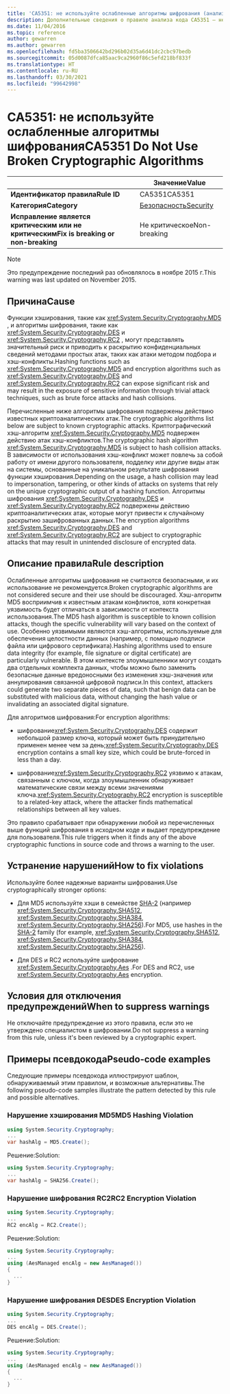 ```yaml
---
title: 'CA5351: не используйте ослабленные алгоритмы шифрования (анализ кода)'
description: Дополнительные сведения о правиле анализа кода CA5351 — не используйте ослабленные алгоритмы шифрования
ms.date: 11/04/2016
ms.topic: reference
author: gewarren
ms.author: gewarren
ms.openlocfilehash: fd5ba3506642bd296b02d35a6d41dc2cbc97bedb
ms.sourcegitcommit: 05d0087dfca85aac9ca2960f86c5efd218bf833f
ms.translationtype: HT
ms.contentlocale: ru-RU
ms.lasthandoff: 03/30/2021
ms.locfileid: "99642998"
---
```

# <a name="ca5351-do-not-use-broken-cryptographic-algorithms"></a><span data-ttu-id="7690e-103">CA5351: не используйте ослабленные алгоритмы шифрования</span><span class="sxs-lookup"><span data-stu-id="7690e-103">CA5351 Do Not Use Broken Cryptographic Algorithms</span></span>

| | <span data-ttu-id="7690e-104">Значение</span><span class="sxs-lookup"><span data-stu-id="7690e-104">Value</span></span> |
|-|-|
| <span data-ttu-id="7690e-105">**Идентификатор правила**</span><span class="sxs-lookup"><span data-stu-id="7690e-105">**Rule ID**</span></span> |<span data-ttu-id="7690e-106">CA5351</span><span class="sxs-lookup"><span data-stu-id="7690e-106">CA5351</span></span>|
| <span data-ttu-id="7690e-107">**Категория**</span><span class="sxs-lookup"><span data-stu-id="7690e-107">**Category**</span></span> |[<span data-ttu-id="7690e-108">Безопасность</span><span class="sxs-lookup"><span data-stu-id="7690e-108">Security</span></span>](security-warnings.md)|
| <span data-ttu-id="7690e-109">**Исправление является критическим или не критическим**</span><span class="sxs-lookup"><span data-stu-id="7690e-109">**Fix is breaking or non-breaking**</span></span> |<span data-ttu-id="7690e-110">Не критическое</span><span class="sxs-lookup"><span data-stu-id="7690e-110">Non-breaking</span></span>|

> [!NOTE]
> <span data-ttu-id="7690e-111">Это предупреждение последний раз обновлялось в ноябре 2015 г.</span><span class="sxs-lookup"><span data-stu-id="7690e-111">This warning was last updated on November 2015.</span></span>

## <a name="cause"></a><span data-ttu-id="7690e-112">Причина</span><span class="sxs-lookup"><span data-stu-id="7690e-112">Cause</span></span>

<span data-ttu-id="7690e-113">Функции хэширования, такие как <xref:System.Security.Cryptography.MD5> , и алгоритмы шифрования, такие как <xref:System.Security.Cryptography.DES> и <xref:System.Security.Cryptography.RC2> , могут представлять значительный риск и приводить к раскрытию конфиденциальных сведений методами простых атак, таких как атаки методом подбора и хэш-конфликты.</span><span class="sxs-lookup"><span data-stu-id="7690e-113">Hashing functions such as <xref:System.Security.Cryptography.MD5> and encryption algorithms such as <xref:System.Security.Cryptography.DES> and <xref:System.Security.Cryptography.RC2> can expose significant risk and may result in the exposure of sensitive information through trivial attack techniques, such as brute force attacks and hash collisions.</span></span>

<span data-ttu-id="7690e-114">Перечисленные ниже алгоритмы шифрования подвержены действию известных криптоаналитических атак.</span><span class="sxs-lookup"><span data-stu-id="7690e-114">The cryptographic algorithms list below are subject to known cryptographic attacks.</span></span> <span data-ttu-id="7690e-115">Криптографический хэш-алгоритм <xref:System.Security.Cryptography.MD5> подвержен действию атак хэш-конфликтов.</span><span class="sxs-lookup"><span data-stu-id="7690e-115">The cryptographic hash algorithm <xref:System.Security.Cryptography.MD5> is subject to hash collision attacks.</span></span>  <span data-ttu-id="7690e-116">В зависимости от использования хэш-конфликт может повлечь за собой работу от имени другого пользователя, подделку или другие виды атак на системы, основанные на уникальном результате шифрования функции хэширования.</span><span class="sxs-lookup"><span data-stu-id="7690e-116">Depending on the usage, a hash collision may lead to impersonation, tampering, or other kinds of attacks on systems that rely on the unique cryptographic output of a hashing function.</span></span> <span data-ttu-id="7690e-117">Алгоритмы шифрования <xref:System.Security.Cryptography.DES> и <xref:System.Security.Cryptography.RC2> подвержены действию криптоаналитических атак, которые могут привести к случайному раскрытию зашифрованных данных.</span><span class="sxs-lookup"><span data-stu-id="7690e-117">The encryption algorithms <xref:System.Security.Cryptography.DES> and <xref:System.Security.Cryptography.RC2> are subject to cryptographic attacks that may result in unintended disclosure of encrypted data.</span></span>

## <a name="rule-description"></a><span data-ttu-id="7690e-118">Описание правила</span><span class="sxs-lookup"><span data-stu-id="7690e-118">Rule description</span></span>

<span data-ttu-id="7690e-119">Ослабленные алгоритмы шифрования не считаются безопасными, и их использование не рекомендуется.</span><span class="sxs-lookup"><span data-stu-id="7690e-119">Broken cryptographic algorithms are not  considered secure and their use should be discouraged.</span></span> <span data-ttu-id="7690e-120">Хэш-алгоритм MD5 восприимчив к известным атакам конфликтов, хотя конкретная уязвимость будет отличаться в зависимости от контекста использования.</span><span class="sxs-lookup"><span data-stu-id="7690e-120">The MD5 hash algorithm is susceptible to known collision attacks, though the specific vulnerability will vary based on the context of use.</span></span>  <span data-ttu-id="7690e-121">Особенно уязвимыми являются хэш-алгоритмы, используемые для обеспечения целостности данных (например, с помощью подписи файла или цифрового сертификата).</span><span class="sxs-lookup"><span data-stu-id="7690e-121">Hashing algorithms used to ensure data integrity (for example, file signature or digital certificate) are particularly vulnerable.</span></span>  <span data-ttu-id="7690e-122">В этом контексте злоумышленники могут создать два отдельных комплекта данных, чтобы можно было заменить безопасные данные вредоносными без изменения хэш-значения или аннулирования связанной цифровой подписи.</span><span class="sxs-lookup"><span data-stu-id="7690e-122">In this context, attackers could generate two separate pieces of data, such that benign data can be substituted with malicious data, without changing the hash value or invalidating an associated digital signature.</span></span>

<span data-ttu-id="7690e-123">Для алгоритмов шифрования:</span><span class="sxs-lookup"><span data-stu-id="7690e-123">For encryption algorithms:</span></span>

- <span data-ttu-id="7690e-124">шифрование<xref:System.Security.Cryptography.DES> содержит небольшой размер ключа, который может быть принудительно применен менее чем за день;</span><span class="sxs-lookup"><span data-stu-id="7690e-124"><xref:System.Security.Cryptography.DES> encryption contains a small key size, which could be brute-forced in less than a day.</span></span>

- <span data-ttu-id="7690e-125">шифрование<xref:System.Security.Cryptography.RC2> уязвимо к атакам, связанным с ключом, когда злоумышленник обнаруживает математические связи между всеми значениями ключа.</span><span class="sxs-lookup"><span data-stu-id="7690e-125"><xref:System.Security.Cryptography.RC2> encryption is susceptible to a related-key attack, where the attacker finds mathematical relationships between all key values.</span></span>

<span data-ttu-id="7690e-126">Это правило срабатывает при обнаружении любой из перечисленных выше функций шифрования в исходном коде и выдает предупреждение для пользователя.</span><span class="sxs-lookup"><span data-stu-id="7690e-126">This rule triggers when it finds any of the above cryptographic functions in source code and throws a warning to the user.</span></span>

## <a name="how-to-fix-violations"></a><span data-ttu-id="7690e-127">Устранение нарушений</span><span class="sxs-lookup"><span data-stu-id="7690e-127">How to fix violations</span></span>

<span data-ttu-id="7690e-128">Используйте более надежные варианты шифрования.</span><span class="sxs-lookup"><span data-stu-id="7690e-128">Use cryptographically stronger options:</span></span>

- <span data-ttu-id="7690e-129">Для MD5 используйте хэши в семействе [SHA-2](/windows/desktop/SecCrypto/hash-and-signature-algorithms) (например <xref:System.Security.Cryptography.SHA512>, <xref:System.Security.Cryptography.SHA384>, <xref:System.Security.Cryptography.SHA256>).</span><span class="sxs-lookup"><span data-stu-id="7690e-129">For MD5, use hashes in the [SHA-2](/windows/desktop/SecCrypto/hash-and-signature-algorithms) family (for example, <xref:System.Security.Cryptography.SHA512>, <xref:System.Security.Cryptography.SHA384>, <xref:System.Security.Cryptography.SHA256>).</span></span>

- <span data-ttu-id="7690e-130">Для DES и RC2 используйте шифрование <xref:System.Security.Cryptography.Aes> .</span><span class="sxs-lookup"><span data-stu-id="7690e-130">For DES and RC2, use <xref:System.Security.Cryptography.Aes> encryption.</span></span>

## <a name="when-to-suppress-warnings"></a><span data-ttu-id="7690e-131">Условия для отключения предупреждений</span><span class="sxs-lookup"><span data-stu-id="7690e-131">When to suppress warnings</span></span>

<span data-ttu-id="7690e-132">Не отключайте предупреждение из этого правила, если это не утверждено специалистом в шифровании.</span><span class="sxs-lookup"><span data-stu-id="7690e-132">Do not suppress a warning from this rule, unless it's been reviewed by a cryptographic expert.</span></span>

## <a name="pseudo-code-examples"></a><span data-ttu-id="7690e-133">Примеры псевдокода</span><span class="sxs-lookup"><span data-stu-id="7690e-133">Pseudo-code examples</span></span>

<span data-ttu-id="7690e-134">Следующие примеры псевдокода иллюстрируют шаблон, обнаруживаемый этим правилом, и возможные альтернативы.</span><span class="sxs-lookup"><span data-stu-id="7690e-134">The following pseudo-code samples illustrate the pattern detected by this rule and possible alternatives.</span></span>

### <a name="md5-hashing-violation"></a><span data-ttu-id="7690e-135">Нарушение хэширования MD5</span><span class="sxs-lookup"><span data-stu-id="7690e-135">MD5 Hashing Violation</span></span>

```csharp
using System.Security.Cryptography;
...
var hashAlg = MD5.Create();
```

<span data-ttu-id="7690e-136">Решение:</span><span class="sxs-lookup"><span data-stu-id="7690e-136">Solution:</span></span>

```csharp
using System.Security.Cryptography;
...
var hashAlg = SHA256.Create();
```

### <a name="rc2-encryption-violation"></a><span data-ttu-id="7690e-137">Нарушение шифрования RC2</span><span class="sxs-lookup"><span data-stu-id="7690e-137">RC2 Encryption Violation</span></span>

```csharp
using System.Security.Cryptography;
...
RC2 encAlg = RC2.Create();
```

<span data-ttu-id="7690e-138">Решение:</span><span class="sxs-lookup"><span data-stu-id="7690e-138">Solution:</span></span>

```csharp
using System.Security.Cryptography;
...
using (AesManaged encAlg = new AesManaged())
{
  ...
}
```

### <a name="des-encryption-violation"></a><span data-ttu-id="7690e-139">Нарушение шифрования DES</span><span class="sxs-lookup"><span data-stu-id="7690e-139">DES Encryption Violation</span></span>

```csharp
using System.Security.Cryptography;
...
DES encAlg = DES.Create();
```

<span data-ttu-id="7690e-140">Решение:</span><span class="sxs-lookup"><span data-stu-id="7690e-140">Solution:</span></span>

```csharp
using System.Security.Cryptography;
...
using (AesManaged encAlg = new AesManaged())
{
  ...
}
```
